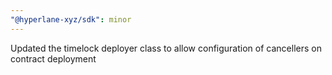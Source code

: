 ```yaml
---
"@hyperlane-xyz/sdk": minor
---
```


Updated the timelock deployer class to allow configuration of cancellers on contract deployment
